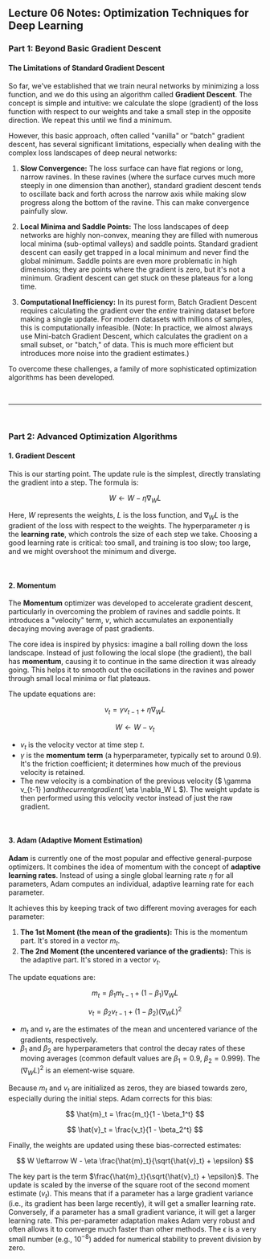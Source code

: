 ## Lecture 06 Notes: Optimization Techniques for Deep Learning

### **Part 1: Beyond Basic Gradient Descent**

#### **The Limitations of Standard Gradient Descent**

So far, we've established that we train neural networks by minimizing a loss function, and we do this using an algorithm called **Gradient Descent**. The concept is simple and intuitive: we calculate the slope (gradient) of the loss function with respect to our weights and take a small step in the opposite direction. We repeat this until we find a minimum.

However, this basic approach, often called "vanilla" or "batch" gradient descent, has several significant limitations, especially when dealing with the complex loss landscapes of deep neural networks:

1.  **Slow Convergence:** The loss surface can have flat regions or long, narrow ravines. In these ravines (where the surface curves much more steeply in one dimension than another), standard gradient descent tends to oscillate back and forth across the narrow axis while making slow progress along the bottom of the ravine. This can make convergence painfully slow.
    

2.  **Local Minima and Saddle Points:** The loss landscapes of deep networks are highly non-convex, meaning they are filled with numerous local minima (sub-optimal valleys) and saddle points. Standard gradient descent can easily get trapped in a local minimum and never find the global minimum. Saddle points are even more problematic in high dimensions; they are points where the gradient is zero, but it's not a minimum. Gradient descent can get stuck on these plateaus for a long time.

3.  **Computational Inefficiency:** In its purest form, Batch Gradient Descent requires calculating the gradient over the *entire* training dataset before making a single update. For modern datasets with millions of samples, this is computationally infeasible. (Note: In practice, we almost always use Mini-batch Gradient Descent, which calculates the gradient on a small subset, or "batch," of data. This is much more efficient but introduces more noise into the gradient estimates.)

To overcome these challenges, a family of more sophisticated optimization algorithms has been developed.

<br>

---

<br>

### **Part 2: Advanced Optimization Algorithms**

#### **1. Gradient Descent**

This is our starting point. The update rule is the simplest, directly translating the gradient into a step.
The formula is:

$$
W \leftarrow W - \eta \nabla_W L
$$

Here, $W$ represents the weights, $L$ is the loss function, and $\nabla_W L$ is the gradient of the loss with respect to the weights. The hyperparameter $\eta$ is the **learning rate**, which controls the size of each step we take. Choosing a good learning rate is critical: too small, and training is too slow; too large, and we might overshoot the minimum and diverge.

<br>

#### **2. Momentum**

The **Momentum** optimizer was developed to accelerate gradient descent, particularly in overcoming the problem of ravines and saddle points. It introduces a "velocity" term, $v$, which accumulates an exponentially decaying moving average of past gradients.

The core idea is inspired by physics: imagine a ball rolling down the loss landscape. Instead of just following the local slope (the gradient), the ball has **momentum**, causing it to continue in the same direction it was already going. This helps it to smooth out the oscillations in the ravines and power through small local minima or flat plateaus.

The update equations are:

$$
v_t = \gamma v_{t-1} + \eta \nabla_W L
$$

$$
W \leftarrow W - v_t
$$

-   $v_t$ is the velocity vector at time step $t$.
-   $\gamma$ is the **momentum term** (a hyperparameter, typically set to around 0.9). It's the friction coefficient; it determines how much of the previous velocity is retained.
-   The new velocity is a combination of the previous velocity ($ \gamma v_{t-1} $) and the current gradient ($ \eta \nabla_W L $). The weight update is then performed using this velocity vector instead of just the raw gradient.

<br>

#### **3. Adam (Adaptive Moment Estimation)**

**Adam** is currently one of the most popular and effective general-purpose optimizers. It combines the idea of momentum with the concept of **adaptive learning rates**. Instead of using a single global learning rate $\eta$ for all parameters, Adam computes an individual, adaptive learning rate for each parameter.

It achieves this by keeping track of two different moving averages for each parameter:

1.  **The 1st Moment (the mean of the gradients):** This is the momentum part. It's stored in a vector $m_t$.
2.  **The 2nd Moment (the uncentered variance of the gradients):** This is the adaptive part. It's stored in a vector $v_t$.

The update equations are:

$$
m_t = \beta_1 m_{t-1} + (1 - \beta_1) \nabla_W L
$$

$$
v_t = \beta_2 v_{t-1} + (1 - \beta_2) (\nabla_W L)^2
$$

-   $m_t$ and $v_t$ are the estimates of the mean and uncentered variance of the gradients, respectively.
-   $\beta_1$ and $\beta_2$ are hyperparameters that control the decay rates of these moving averages (common default values are $\beta_1 = 0.9$, $\beta_2 = 0.999$). The $(\nabla_W L)^2$ is an element-wise square.

Because $m_t$ and $v_t$ are initialized as zeros, they are biased towards zero, especially during the initial steps. Adam corrects for this bias:

$$
\hat{m}_t = \frac{m_t}{1 - \beta_1^t}
$$

$$
\hat{v}_t = \frac{v_t}{1 - \beta_2^t}
$$

Finally, the weights are updated using these bias-corrected estimates:

$$
W \leftarrow W - \eta \frac{\hat{m}_t}{\sqrt{\hat{v}_t} + \epsilon}
$$

The key part is the term $\frac{\hat{m}_t}{\sqrt{\hat{v}_t} + \epsilon}$. The update is scaled by the inverse of the square root of the second moment estimate ($v_t$). This means that if a parameter has a large gradient variance (i.e., its gradient has been large recently), it will get a smaller learning rate. Conversely, if a parameter has a small gradient variance, it will get a larger learning rate. This per-parameter adaptation makes Adam very robust and often allows it to converge much faster than other methods. The $\epsilon$ is a very small number (e.g., $10^{-8}$) added for numerical stability to prevent division by zero.